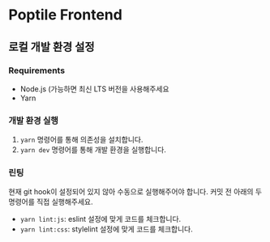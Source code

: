 # Poptile Frontend

## 로컬 개발 환경 설정

### Requirements 

- Node.js (가능하면 최신 LTS 버전을 사용해주세요
- Yarn

### 개발 환경 실행 

1. `yarn` 명령어를 통해 의존성을 설치합니다.
2. `yarn dev` 명령어를 통해 개발 환경을 실행합니다.

### 린팅

현재 git hook이 설정되어 있지 않아 수동으로 실행해주어야 합니다. 커밋 전 아래의 두 명령어를 직접 실행해주세요.
- `yarn lint:js`: eslint 설정에 맞게 코드를 체크합니다.
- `yarn lint:css`: stylelint 설정에 맞게 코드를 체크합니다.
